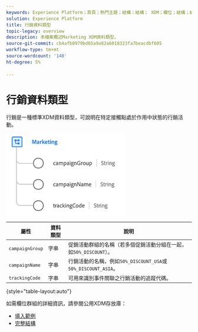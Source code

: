 ```yaml
---
keywords: Experience Platform；首頁；熱門主題；結構；結構； XDM；欄位；結構；結構；裝置；資料類型；資料類型；
solution: Experience Platform
title: 行銷資料類型
topic-legacy: overview
description: 本檔案概述Marketing XDM資料類型。
source-git-commit: cb4afb0979bd65a9a82a6018323fa7beacdbf605
workflow-type: tm+mt
source-wordcount: '140'
ht-degree: 5%

---
```



#  行銷資料類型

 行銷是一種標準XDM資料類型，可說明在特定接觸點處於作用中狀態的行銷活動。

![](../images/data-types/marketing.png)

| 屬性 | 資料類型 | 說明 |
| --- | --- | --- |
| `campaignGroup` | 字串 | 促銷活動群組的名稱（若多個促銷活動分組在一起，如`50%_DISCOUNT`）。 |
| `campaignName` | 字串 | 行銷活動的名稱，例如`50%_DISCOUNT_USA`或`50%_DISCOUNT_ASIA`。 |
| `trackingCode` | 字串 | 可用來識別事件關聯之行銷活動的追蹤代碼。 |

{style=&quot;table-layout:auto&quot;}

如需欄位群組的詳細資訊，請參閱公用XDM存放庫：

* [填入範例](https://github.com/adobe/xdm/blob/master/components/datatypes/marketing/marketing.example.1.json)
* [完整結構](https://github.com/adobe/xdm/blob/master/components/datatypes/marketing/marketing.schema.json)
